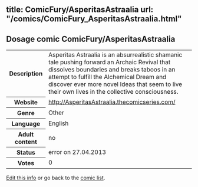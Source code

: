 title: ComicFury/AsperitasAstraalia
url: "/comics/ComicFury_AsperitasAstraalia.html"
---
Dosage comic ComicFury/AsperitasAstraalia
-----------------------------------------

<p id="msg"></p>
<script type="text/javascript">
if (window.location.search === '?edit_info_mail=sent_ok') {
  var elem = document.getElementById("msg");
  elem.innerHTML = 'Edited information sucessfully sent.';
  elem.className = 'ok';
}
</script>
<table class="comicinfo">
<tr>
<th>Description</th><td>Asperitas Astraalia is an absurrealistic shamanic tale pushing forward an Archaic Revival that dissolves boundaries and breaks taboos in an attempt to fulfill the Alchemical Dream and discover ever more novel Ideas that seem to live their own lives in the collective consciousness.</td>
</tr>
<tr>
<th>Website</th><td><a href="http://AsperitasAstraalia.thecomicseries.com/">http://AsperitasAstraalia.thecomicseries.com/</a></td>
</tr>
<tr>
<th>Genre</th><td>Other</td>
</tr>
<tr>
<th>Language</th><td>English</td>
</tr>
<tr>
<th>Adult content</th><td>no</td>
</tr>
<tr>
<th>Status</th><td>error on 27.04.2013</td>
</tr>
<tr>
<th>Votes</th><td>0</td>
</tr>
</table>

[Edit this info](ComicFury_AsperitasAstraalia_edit.html) or go back to the [comic list](../comic-index.html).
